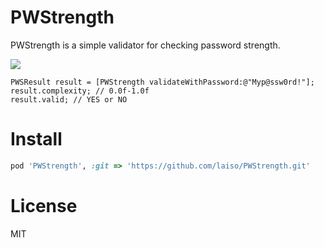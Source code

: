PWStrength
=============

PWStrength is a simple validator for checking password strength.

![](https://raw.github.com/laiso/PWStrength/master/Documents/demo.gif)

```objc
PWSResult result = [PWStrength validateWithPassword:@"Myp@ssw0rd!"];
result.complexity; // 0.0f-1.0f
result.valid; // YES or NO
```

Install
==========

```ruby
pod 'PWStrength', :git => 'https://github.com/laiso/PWStrength.git'
```


License
=========

MIT

